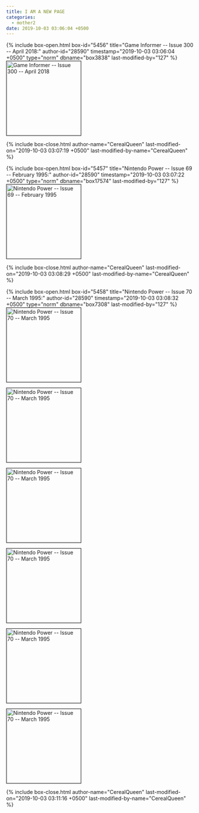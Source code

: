 ```yaml
---
title: I AM A NEW PAGE
categories:
  - mother2
date: 2019-10-03 03:06:04 +0500
---
```

{% include box-open.html box-id="5456" title="Game Informer -- Issue 300 -- April 2018:" author-id="28590" timestamp="2019-10-03 03:06:04 +0500" type="norm" dbname="box3838" last-modified-by="127" %}
<a href="Game_Informer_Issue_300_April_2018.jpg"><img src="Game_Informer_Issue_300_April_2018.jpg"   title="Game Informer -- Issue 300 -- April 2018" height="200" border="1" /></a>

{% include box-close.html author-name="CerealQueen" last-modified-on="2019-10-03 03:07:19 +0500" last-modified-by-name="CerealQueen" %}

{% include box-open.html box-id="5457" title="Nintendo Power -- Issue 69 -- February 1995:" author-id="28590" timestamp="2019-10-03 03:07:22 +0500" type="norm" dbname="box17574" last-modified-by="127" %}
<a href="Nintendo_Power_Issue_69_February_1995.jpg"><img src="Nintendo_Power_Issue_69_February_1995.jpg"   title="Nintendo Power -- Issue 69 -- February 1995" height="200" border="1" /></a>

{% include box-close.html author-name="CerealQueen" last-modified-on="2019-10-03 03:08:29 +0500" last-modified-by-name="CerealQueen" %}

{% include box-open.html box-id="5458" title="Nintendo Power -- Issue 70 -- March 1995:" author-id="28590" timestamp="2019-10-03 03:08:32 +0500" type="norm" dbname="box7308" last-modified-by="127" %}
<a href="Nintendo_Power_Issue_70_March_1995_1.jpg"><img src="Nintendo_Power_Issue_70_March_1995_1.jpg"   title="Nintendo Power -- Issue 70 -- March 1995" height="200" border="1" /></a>

<a href="Nintendo_Power_Issue_70_March_1995_2.jpg"><img src="Nintendo_Power_Issue_70_March_1995_2.jpg"   title="Nintendo Power -- Issue 70 -- March 1995" height="200" border="1" /></a>


<a href="Nintendo_Power_Issue_70_March_1995_3.jpg"><img src="Nintendo_Power_Issue_70_March_1995_3.jpg"   title="Nintendo Power -- Issue 70 -- March 1995" height="200" border="1" /></a>


<a href="Nintendo_Power_Issue_70_March_1995_4.jpg"><img src="Nintendo_Power_Issue_70_March_1995_4.jpg"   title="Nintendo Power -- Issue 70 -- March 1995" height="200" border="1" /></a>


<a href="Nintendo_Power_Issue_70_March_1995_5.jpg"><img src="Nintendo_Power_Issue_70_March_1995_5.jpg"   title="Nintendo Power -- Issue 70 -- March 1995" height="200" border="1" /></a>


<a href="Nintendo_Power_Issue_70_March_1995_6.jpg"><img src="Nintendo_Power_Issue_70_March_1995_6.jpg"   title="Nintendo Power -- Issue 70 -- March 1995" height="200" border="1" /></a>

{% include box-close.html author-name="CerealQueen" last-modified-on="2019-10-03 03:11:16 +0500" last-modified-by-name="CerealQueen" %}
